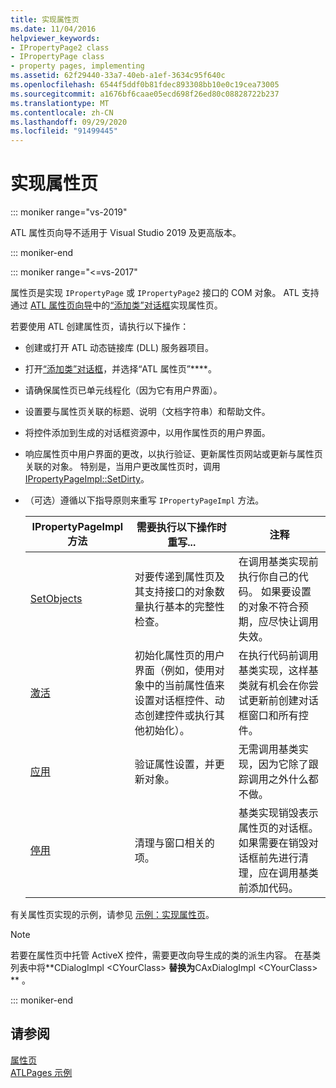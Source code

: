 ```yaml
---
title: 实现属性页
ms.date: 11/04/2016
helpviewer_keywords:
- IPropertyPage2 class
- IPropertyPage class
- property pages, implementing
ms.assetid: 62f29440-33a7-40eb-a1ef-3634c95f640c
ms.openlocfilehash: 6544f5ddf0b81fdec893308bb10e0c19cea73005
ms.sourcegitcommit: a1676bf6caae05ecd698f26ed80c08828722b237
ms.translationtype: MT
ms.contentlocale: zh-CN
ms.lasthandoff: 09/29/2020
ms.locfileid: "91499445"
---
```

# <a name="implementing-property-pages"></a>实现属性页

::: moniker range="vs-2019"

ATL 属性页向导不适用于 Visual Studio 2019 及更高版本。

::: moniker-end

::: moniker range="<=vs-2017"

属性页是实现 `IPropertyPage` 或 `IPropertyPage2` 接口的 COM 对象。 ATL 支持通过 [ATL 属性页向导](../atl/reference/atl-property-page-wizard.md)中的[“添加类”对话框](../ide/adding-a-class-visual-cpp.md#add-class-dialog-box)实现属性页。

若要使用 ATL 创建属性页，请执行以下操作：

- 创建或打开 ATL 动态链接库 (DLL) 服务器项目。

- 打开[“添加类”对话框](../ide/adding-a-class-visual-cpp.md#add-class-dialog-box)，并选择“ATL 属性页”****。

- 请确保属性页已单元线程化（因为它有用户界面）。

- 设置要与属性页关联的标题、说明（文档字符串）和帮助文件。

- 将控件添加到生成的对话框资源中，以用作属性页的用户界面。

- 响应属性页中用户界面的更改，以执行验证、更新属性页网站或更新与属性页关联的对象。 特别是，当用户更改属性页时，调用 [IPropertyPageImpl::SetDirty](../atl/reference/ipropertypageimpl-class.md#setdirty)。

- （可选）遵循以下指导原则来重写 `IPropertyPageImpl` 方法。

   |IPropertyPageImpl 方法|需要执行以下操作时重写...|注释|
   |------------------------------|----------------------------------|-----------|
   |[SetObjects](../atl/reference/ipropertypageimpl-class.md#setobjects)|对要传递到属性页及其支持接口的对象数量执行基本的完整性检查。|在调用基类实现前执行你自己的代码。 如果要设置的对象不符合预期，应尽快让调用失效。|
   |[激活](../atl/reference/ipropertypageimpl-class.md#activate)|初始化属性页的用户界面（例如，使用对象中的当前属性值来设置对话框控件、动态创建控件或执行其他初始化）。|在执行代码前调用基类实现，这样基类就有机会在你尝试更新前创建对话框窗口和所有控件。|
   |[应用](../atl/reference/ipropertypageimpl-class.md#apply)|验证属性设置，并更新对象。|无需调用基类实现，因为它除了跟踪调用之外什么都不做。|
   |[停用](../atl/reference/ipropertypageimpl-class.md#deactivate)|清理与窗口相关的项。|基类实现销毁表示属性页的对话框。 如果需要在销毁对话框前先进行清理，应在调用基类前添加代码。|

有关属性页实现的示例，请参见 [示例：实现属性页](../atl/example-implementing-a-property-page.md)。

> [!NOTE]
> 若要在属性页中托管 ActiveX 控件，需要更改向导生成的类的派生内容。 在基类列表中将**CDialogImpl \<CYourClass> **替换为**CAxDialogImpl \<CYourClass> ** 。

::: moniker-end

## <a name="see-also"></a>请参阅

[属性页](../atl/atl-com-property-pages.md)<br/>
[ATLPages 示例](../overview/visual-cpp-samples.md)
